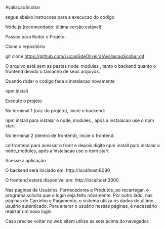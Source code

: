 AvaliacaoScobar

segue abaixo instrucoes para a execucao do código

Node.js (recomendado: última versão estável)

Passos para Rodar o Projeto:

Clone o repositório

git clone https://github.com/LucasGdeOliveira/AvaliacaoScobar.git

O arquivo está sem as pastas node_modules , tanto o backend quanto o frontend devido o tamanho de seus arquivos.

Quando rodar o codigo faca a instalacao novamente

npm install

Execute o projeto

No terminal 1 (raiz do projeto), inicie o backend:

npm install para instalar o node_modules , após a instalacao use o npm start

No terminal 2 (dentro de frontend), inicie o frontend:

cd frontend para acessar o front e depois digite npm install para instalar o node_modules, após a instalacao use o npm start

Acesse a aplicação

O backend será iniciado em: http://localhost:8080

O frontend estará disponível em: http://localhost:3000

Nas páginas de Usuários, Fornecedores e Produtos, ao recarregar, o programa solicita que o login seja feito novamente.
Por outro lado, nas páginas de Carrinho e Pagamento, o sistema utiliza os dados do último usuário autenticado. Para alterar o usuário nessas páginas, é necessário realizar um novo login.

Caso precise voltar no web sitem utilize as seta acima do navegador.
